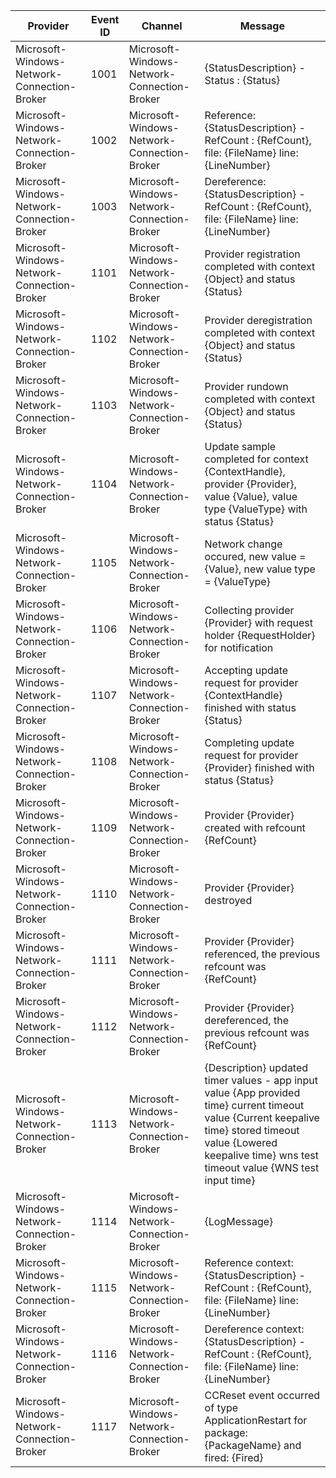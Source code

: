 Provider                                     |  Event ID  |  Channel                                      |  Message
---------------------------------------------|------------|-----------------------------------------------|---------------------------------------------------------------------------------------------------------------------------------------------------------------------------------------------------------------------
Microsoft-Windows-Network-Connection-Broker  |  1001      |  Microsoft-Windows-Network-Connection-Broker  |  {StatusDescription} - Status : {Status}
Microsoft-Windows-Network-Connection-Broker  |  1002      |  Microsoft-Windows-Network-Connection-Broker  |  Reference: {StatusDescription} -RefCount : {RefCount},  file: {FileName} line: {LineNumber}
Microsoft-Windows-Network-Connection-Broker  |  1003      |  Microsoft-Windows-Network-Connection-Broker  |  Dereference: {StatusDescription} -RefCount : {RefCount},  file: {FileName} line: {LineNumber}
Microsoft-Windows-Network-Connection-Broker  |  1101      |  Microsoft-Windows-Network-Connection-Broker  |  Provider registration completed with context {Object} and status {Status}
Microsoft-Windows-Network-Connection-Broker  |  1102      |  Microsoft-Windows-Network-Connection-Broker  |  Provider deregistration completed with context {Object} and status {Status}
Microsoft-Windows-Network-Connection-Broker  |  1103      |  Microsoft-Windows-Network-Connection-Broker  |  Provider rundown completed with context {Object} and status {Status}
Microsoft-Windows-Network-Connection-Broker  |  1104      |  Microsoft-Windows-Network-Connection-Broker  |  Update sample completed for context {ContextHandle}, provider {Provider}, value {Value}, value type {ValueType} with status {Status}
Microsoft-Windows-Network-Connection-Broker  |  1105      |  Microsoft-Windows-Network-Connection-Broker  |  Network change occured, new value = {Value}, new value type = {ValueType}
Microsoft-Windows-Network-Connection-Broker  |  1106      |  Microsoft-Windows-Network-Connection-Broker  |  Collecting provider {Provider} with request holder {RequestHolder} for notification
Microsoft-Windows-Network-Connection-Broker  |  1107      |  Microsoft-Windows-Network-Connection-Broker  |  Accepting update request for provider {ContextHandle} finished with status {Status}
Microsoft-Windows-Network-Connection-Broker  |  1108      |  Microsoft-Windows-Network-Connection-Broker  |  Completing update request for provider {Provider} finished with status {Status}
Microsoft-Windows-Network-Connection-Broker  |  1109      |  Microsoft-Windows-Network-Connection-Broker  |  Provider {Provider} created with refcount {RefCount}
Microsoft-Windows-Network-Connection-Broker  |  1110      |  Microsoft-Windows-Network-Connection-Broker  |  Provider {Provider} destroyed
Microsoft-Windows-Network-Connection-Broker  |  1111      |  Microsoft-Windows-Network-Connection-Broker  |  Provider {Provider} referenced, the previous refcount was {RefCount}
Microsoft-Windows-Network-Connection-Broker  |  1112      |  Microsoft-Windows-Network-Connection-Broker  |  Provider {Provider} dereferenced, the previous refcount was {RefCount}
Microsoft-Windows-Network-Connection-Broker  |  1113      |  Microsoft-Windows-Network-Connection-Broker  |  {Description} updated timer values -  app input value {App provided time} current timeout value {Current keepalive time} stored timeout value {Lowered keepalive time} wns test timeout value {WNS test input time}
Microsoft-Windows-Network-Connection-Broker  |  1114      |  Microsoft-Windows-Network-Connection-Broker  |  {LogMessage}
Microsoft-Windows-Network-Connection-Broker  |  1115      |  Microsoft-Windows-Network-Connection-Broker  |  Reference context: {StatusDescription} -RefCount : {RefCount},  file: {FileName} line: {LineNumber}
Microsoft-Windows-Network-Connection-Broker  |  1116      |  Microsoft-Windows-Network-Connection-Broker  |  Dereference context: {StatusDescription} -RefCount : {RefCount},  file: {FileName} line: {LineNumber}
Microsoft-Windows-Network-Connection-Broker  |  1117      |  Microsoft-Windows-Network-Connection-Broker  |  CCReset event occurred of type ApplicationRestart for package: {PackageName} and fired: {Fired}